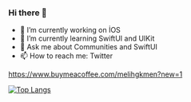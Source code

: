 ### Hi there 👋

- 🔭 I’m currently working on İOS
- 🌱 I’m currently learning SwiftUI and UIKit
- 💬 Ask me about Communities and SwiftUI
- 📫 How to reach me: Twitter

https://www.buymeacoffee.com/melihgkmen?new=1

[![Top Langs](https://github-readme-stats.vercel.app/api/top-langs/?username=your-github-username&layout=compact&theme=vision-friendly-dark)](https://github.com/anuraghazra/github-readme-stats)
